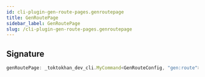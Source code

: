 ```yaml
---
id: cli-plugin-gen-route-pages.genroutepage
title: GenRoutePage
sidebar_label: GenRoutePage
slug: /cli-plugin-gen-route-pages.genroutepage
---
```






## Signature

```typescript
genRoutePage: _toktokhan_dev_cli.MyCommand<GenRouteConfig, "gen:route">
```
